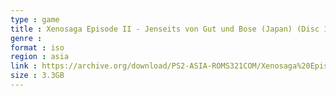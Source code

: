 ```yaml
---
type : game
title : Xenosaga Episode II - Jenseits von Gut und Bose (Japan) (Disc 1) (Premium Box)
genre : 
format : iso
region : asia
link : https://archive.org/download/PS2-ASIA-ROMS321COM/Xenosaga%20Episode%20II%20-%20Jenseits%20von%20Gut%20und%20Bose%20%28Japan%29%20%28Disc%201%29%20%28Premium%20Box%29.7z
size : 3.3GB
---
```


